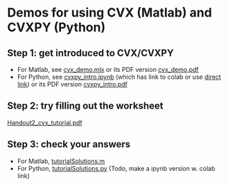# Demos for using CVX (Matlab) and CVXPY (Python)

## Step 1: get introduced to CVX/CVXPY

- For Matlab, see [cvx_demo.mlx](cvx_demo.mlx) or its PDF version [cvx_demo.pdf](cvx_demo.pdf)
- For Python, see [cvxpy_intro.ipynb](cvxpy_intro.ipynb) (which has link to colab or use [direct link](https://colab.research.google.com/github/stephenbeckr/convex-optimization-class/blob/master/Demos/CVX_demo/cvxpy_intro.ipynb)) or its PDF version [cvxpy_intro.pdf](cvxpy_intro.pdf)

## Step 2: try filling out the worksheet

[Handout2_cvx_tutorial.pdf](Handout2_cvx_tutorial.pdf)

## Step 3: check your answers

- For Matlab, [tutorialSolutions.m](tutorialSolutions.m)
- For Python, [tutorialSolutions.py](tutorialSolutions.py)  (Todo, make a ipynb version w. colab link)

